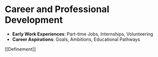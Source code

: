 # Career and Professional Development

- **Early Work Experiences**: Part-time Jobs, Internships, Volunteering
- **Career Aspirations**: Goals, Ambitions, Educational Pathways

[[Definement]]
